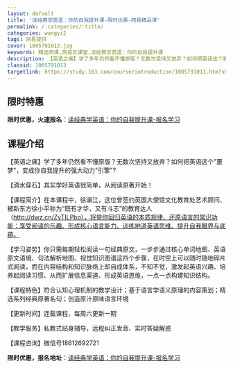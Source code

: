 ```yaml
---
layout: default
title: '读经典学英语：你的自我提升课-限时优惠-网易精品课'
permalink: /:categories/:title/
categories: wangyi2
tags: 网易提供
cover: 1005791013.jpg
keywords: 精选网课,网易云课堂,读经典学英语：你的自我提升课
description: 【英语之痛】学了多年仍然看不懂原版？无数次坚持又放弃？如何把英语这个噩梦，变成你自我提升的强大动力引擎?【滴水穿石】其实
classid: 1005791013
targetlink: https://study.163.com/course/introduction/1005791013.htm?share=1&shareId=1025206652&utm_campaign=share&utm_medium=iphoneShare&utm_source=&utm_u=1025206652
---
```


## 限时特惠

**限时优惠，火速报名**：[读经典学英语：你的自我提升课-报名学习](https://study.163.com/course/introduction/1005791013.htm?share=1&shareId=1025206652&utm_campaign=share&utm_medium=iphoneShare&utm_source=&utm_u=1025206652)

## 课程介绍

【英语之痛】学了多年仍然看不懂原版？无数次坚持又放弃？如何把英语这个"噩梦"，变成你自我提升的强大动力"引擎"?

【滴水穿石】其实学好英语很简单，从阅读原著开始！

【课程简介】在本课程中，徐澜江，这位曾签约英国大使馆文化教育处艺术顾问、被新东方徐小平称为“既有才华，又有斗志”的教育达人（http://dwz.cn/ZyTILPbo），将带你回归英语的本质规律、还原语言的常识功能：享受阅读的乐趣、形成核心语言能力、训练地道英语思维、提升自我眼界与底蕴。

【学习姿势】你只需每期轻松阅读一句经典原文，一步步通过核心单词地图、英语原文语境、句法解析地图、视觉知识图谱这四个步骤，在时空上可以随时随地碎片式阅读，而在内容结构和知识脉络上却自成体系，不知不觉，激发起英语兴趣、培养起阅读习惯、从而扩展信息渠道、形成英语思维，一点一点构建知识结构。

【课程特色】符合认知心理机制的教学设计；基于语言学语义原理的内容策划；精选系列经典原著名句；创造原汁原味语言环境

【更新时间】连载课程，每周六更新一期

【教学服务】私教式贴身辅导，远程纠正发音、实时答疑解惑

【课程咨询】微信号18612692721

**限时优惠，报名地址**：[读经典学英语：你的自我提升课-报名学习](https://study.163.com/course/introduction/1005791013.htm?share=1&shareId=1025206652&utm_campaign=share&utm_medium=iphoneShare&utm_source=&utm_u=1025206652)

